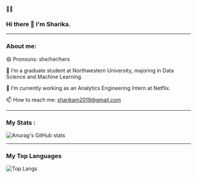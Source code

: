 :woman_technologist:
### Hi there 👋 I'm Sharika.

---

### About me:

😄 Pronouns: she/her/hers

🌱 I’m a graduate student at Northwestern University, majoring in Data Science and Machine Learning.

🔭 I’m currently working as an Analytics Engineering Intern at Netflix.

📫 How to reach me: sharikam2019@gmail.com

---

### My Stats :

![Anurag's GitHub stats](https://github-readme-stats.vercel.app/api?username=sharika95m&show_icons=true&theme=radical)

---

### My Top Languages

![Top Langs](https://github-readme-stats.vercel.app/api/top-langs/?username=sharika95m&layout=compact)

<!--
**sharika95m/sharika95m** is a ✨ _special_ ✨ repository because its `README.md` (this file) appears on your GitHub profile.

Here are some ideas to get you started:

- 🔭 I’m currently working on ...
- 🌱 I’m currently learning ...
- 👯 I’m looking to collaborate on ...
- 🤔 I’m looking for help with ...
- 💬 Ask me about ...
- 📫 How to reach me: ...
- 😄 Pronouns: ...
- ⚡ Fun fact: ...
-->
